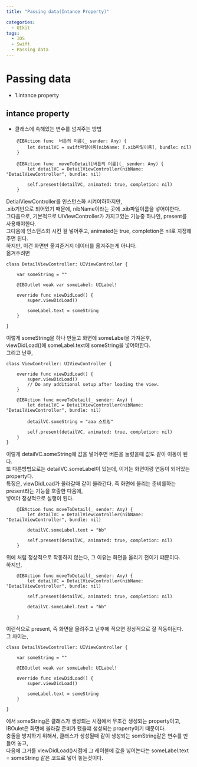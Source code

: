 ```yaml
---
title: "Passing data(Intance Property)"

categories:
  - UIkit
tags:
  - IOS
  - Swift
  - Passing data
---
```


# Passing data
- 1.intance property

## intance property
- 클래스에 속해있는 변수를 넘겨주는 방법  

~~~
    @IBAction func  버튼의 이름(_ sender: Any) {
        let detailVC = swift파일이름(nibName: [.xib파일이름], bundle: nil)
    }
~~~

~~~
    @IBAction func  moveToDetail[버튼의 이름](_ sender: Any) {
        let detailVC = DetailViewController(nibName: "DetailViewController", bundle: nil)
        
        self.present(detailVC, animated: true, completion: nil)
    }
~~~
DetialViewController를 인스턴스화 시켜야하하지만,  
.xib기반으로 되어있기 때문에, nibName이라는 곳에 .xib파일이름을 넣어야한다.  
그다음으로, 기본적으로 UIViewController가 가지고있는 기능중 하나인, present를 사용해야한다.  
그다음에 인스턴스화 시킨 걸 넣어주고, animated는 true, completion은 nil로 지정해주면 된다.  
하지만, 이건 화면만 옮겨준거지 데이터를 옮겨주는게 아니다.  
옮겨주려면
~~~
class DetailViewController: UIViewController {
    
    var someString = ""

    @IBOutlet weak var someLabel: UILabel!
    
    override func viewDidLoad() {
        super.viewDidLoad()

        someLabel.text = someString
    }

}
~~~
이렇게 someString을 하나 만들고 화면에 someLabel을 가져온후,  
viewDidLoad()에 someLabel.text에 someString을 넣어야한다.  
그리고 난후, 
~~~
class ViewController: UIViewController {

    override func viewDidLoad() {
        super.viewDidLoad()
        // Do any additional setup after loading the view.
    }

    @IBAction func moveToDetail(_ sender: Any) {
        let detailVC = DetailViewController(nibName: "DetailViewController", bundle: nil)
            
        detailVC.someString = "aaa 스트링"
        
        self.present(detailVC, animated: true, completion: nil)
    }
}
~~~
이렇게 detailVC.someString에 값을 넣어주면 버튼을 눌렀을때 값도 같이 이동이 된다.  
또 다른방법으로는 detailVC.someLabel이 있는데, 이거는 화면이랑 연동이 되어있는 property다.  
특징은, viewDidLoad가 올라갈때 같이 올라간다. 즉 화면에 올리는 준비를하는 present라는 기능을 호출한 다음에,  
넣어야 정상적으로 실행이 된다.  
~~~
    @IBAction func moveToDetail(_ sender: Any) {
        let detailVC = DetailViewController(nibName: "DetailViewController", bundle: nil)
            
        detailVC.someLabel.text = "bb"
        
        self.present(detailVC, animated: true, completion: nil)
    }
~~~
위에 처럼 정상적으로 작동하지 않는다, 그 이유는 화면을 올리기 전이기 떄문이다.  
하지만,  
~~~
    @IBAction func moveToDetail(_ sender: Any) {
        let detailVC = DetailViewController(nibName: "DetailViewController", bundle: nil)
        
        self.present(detailVC, animated: true, completion: nil)
    
        detailVC.someLabel.text = "bb"

    }
~~~
이런식으로 present, 즉 화면을 올려주고 난후에 적으면 정상적으로 잘 작동이된다.  
그 차이는,
~~~
class DetailViewController: UIViewController {
    
    var someString = ""

    @IBOutlet weak var someLabel: UILabel!
    
    override func viewDidLoad() {
        super.viewDidLoad()

        someLabel.text = someString
    }

}
~~~
에서 someString은 클래스가 생성되는 시점에서 무조건 생성되는 property이고,  
IBOulet은 화면에 올라갈 준비가 됐을떄 생성되는 property이기 때문이다.  
충돌을 방지하기 위해서, 클래스가 생성될때 같이 생성되는 somString같은 변수를 만들어 놓고,  
다음에 그거를 viewDidLoad()시점에 그 레이블에 값을 넣어논다는 someLabel.text = someString 같은 코드르 넣어 놓는것이다.  
 


